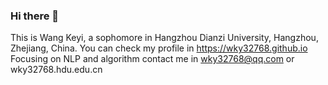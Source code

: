 ### Hi there 👋

This is Wang Keyi, a sophomore in Hangzhou Dianzi University, Hangzhou, Zhejiang, China.
You can check my profile in https://wky32768.github.io
Focusing on NLP and algorithm
contact me in wky32768@qq.com or wky32768.hdu.edu.cn
